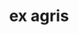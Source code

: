 ---
title: ex agris
meaning: out of the fields
ch: 4
di: (ablative plural)
pos: prepphrase
preposition: ex
noun: agris
---